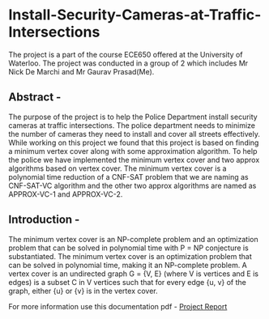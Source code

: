 # Install-Security-Cameras-at-Traffic-Intersections 
The project is a part of the course ECE650 offered at the University of Waterloo. The project was conducted in a group of 2 which includes Mr Nick De Marchi and Mr Gaurav Prasad(Me).

## Abstract -
The purpose of the project is to help the Police Department install security cameras at traffic intersections. The police department needs to minimize the number of cameras they need to install and cover all streets effectively. While working on this project we found that this project is based on finding a minimum vertex cover along with some approximation algorithm. To help the police we have implemented the minimum vertex cover and two approx algorithms based on vertex cover. The minimum vertex cover is a polynomial time reduction of a CNF-SAT problem that we are naming as CNF-SAT-VC algorithm and the other two approx algorithms are named as APPROX-VC-1 and APPROX-VC-2.

## Introduction -
The minimum vertex cover is an NP-complete problem and an optimization problem that can be solved in polynomial time with P = NP conjecture is substantiated. The minimum vertex cover is an optimization problem that can be solved in polynomial time, making it an NP-complete problem. A vertex cover is an undirected graph G = {V, E} (where V is vertices and E is edges) is a subset C in V vertices such that for every edge {u, v} of the graph, either {u} or {v} is in the vertex cover.

For more information use this documentation pdf - [Project Report](https://github.com/gaurav26-coder/Install-Security-Cameras-at-Traffic-Intersections/blob/main/report.pdf)

